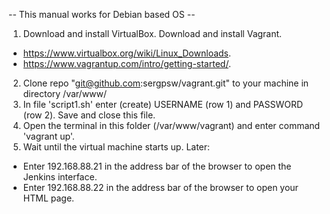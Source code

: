 -- This manual works for Debian based OS --

1. Download and install VirtualBox. Download and install Vagrant.
 - https://www.virtualbox.org/wiki/Linux_Downloads.
 - https://www.vagrantup.com/intro/getting-started/.
2. Clone repo "git@github.com:sergpsw/vagrant.git" to your machine in directory /var/www/
3. In file 'script1.sh' enter (create) USERNAME (row 1) and PASSWORD (row 2). Save and close this file.
4. Open the terminal in this folder (/var/www/vagrant) and enter command 'vagrant up'. 
5. Wait until the virtual machine starts up. Later:
 - Enter 192.168.88.21 in the address bar of the browser to open the Jenkins interface. 
 - Enter 192.168.88.22 in the address bar of the browser to open your HTML page.


